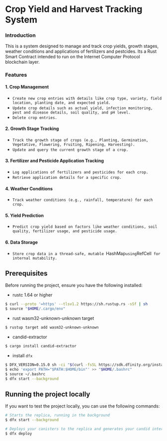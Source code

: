 # Crop Yield and Harvest Tracking System

### Introduction

This is a system designed to manage and track crop yields, growth stages, weather conditions and applications of fertilizers and pestcides. Its a Rust Smart Contract intended to run on the Internet Computer Protocol blockchain layer. 

### Features

#### 1. Crop Management

  * `Create new crop entries with details like crop type, variety, field location, planting date, and expected yield.`
  * `Update crop details such as actual yield, infection monitoring, pest and disease details, soil quality, and pH level.`
  * `Delete crop entries.`

#### 2. Growth Stage Tracking

  * `Track the growth stage of crops (e.g., Planting, Germination, Vegetative, Flowering, Fruiting, Ripening, Harvesting).`
  * `Update and query the current growth stage of a crop.`

#### 3. Fertilizer and Pesticide Application Tracking

  * `Log applications of fertilizers and pesticides for each crop.`
  * `Retrieve application details for a specific crop.`

#### 4. Weather Conditions

  * `Track weather conditions (e.g., rainfall, temperature) for each crop.`

#### 5. Yield Prediction

  * `Predict crop yield based on factors like weather conditions, soil quality, fertilizer usage, and pesticide usage.`

#### 6. Data Storage

  * `Store crop data in a thread-safe, mutable `HashMap` using `RefCell` for internal mutability.`


## Prerequisites

Before running the project, ensure you have the following installed:

* rustc 1.64 or higher
```bash
$ curl --proto '=https' --tlsv1.2 https://sh.rustup.rs -sSf | sh
$ source "$HOME/.cargo/env"
```
* rust wasm32-unknown-unknown target
```bash
$ rustup target add wasm32-unknown-unknown
```
* candid-extractor
```bash
$ cargo install candid-extractor
```
* install `dfx`
```bash
$ DFX_VERSION=0.15.0 sh -ci "$(curl -fsSL https://sdk.dfinity.org/install.sh)"
$ echo 'export PATH="$PATH:$HOME/bin"' >> "$HOME/.bashrc"
$ source ~/.bashrc
$ dfx start --background
```


## Running the project locally

If you want to test the project locally, you can use the following commands:

```bash
# Starts the replica, running in the background
$ dfx start --background

# Deploys your canisters to the replica and generates your candid interface
$ dfx deploy
```